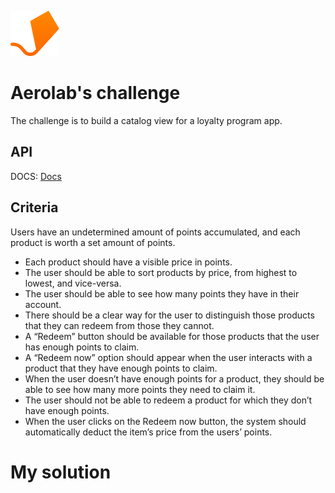 ![Aerolab](./public/aerolab-logo.svg "Aerolab")

# Aerolab's challenge

The challenge is to build a catalog view for a loyalty program app.

## API

DOCS: [Docs](https://aerolabchallenge.docs.apiary.io/)

## Criteria

Users have an undetermined amount of points accumulated, and each product is worth a set amount of points.

- Each product should have a visible price in points.
- The user should be able to sort products by price, from highest to lowest, and vice-versa.
- The user should be able to see how many points they have in their account.
- There should be a clear way for the user to distinguish those products that they can redeem from those they cannot.
- A “Redeem” button should be available for those products that the user has enough points to claim.
- A “Redeem now” option should appear when the user interacts with a product that they have enough points to claim.
- When the user doesn’t have enough points for a product, they should be able to see how many more points they need to claim it.
- The user should not be able to redeem a product for which they don’t have enough points.
- When the user clicks on the Redeem now button, the system should automatically deduct the item’s price from the users’ points.

# My solution

